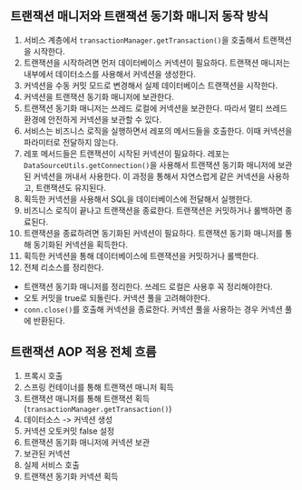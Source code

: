 ## 트랜잭션 매니저와 트랜잭션 동기화 매니저 동작 방식
1. 서비스 계층에서 `transactionManager.getTransaction()`을 호출해서 트랜잭션을 시작한다.
2. 트랜잭션을 시작하려면 먼저 데이터베이스 커넥션이 필요하다. 트랜잭션 매니저는 내부에서 데이터소스를 사용해서 커넥션을 생성한다.
3. 커넥션을 수동 커밋 모드로 변경해서 실제 데이터베이스 트랜잭션을 시작한다.
4. 커넥션을 트랜잭션 동기화 매니저에 보관한다.
5. 트랜잭션 동기화 매니저는 쓰레드 로컬에 커넥션을 보관한다. 따라서 멀티 쓰레드 환경에 안전하게 커넥션을 보관할 수 있다.
6. 서비스는 비즈니스 로직을 실행하면서 레포의 메서드들을 호출한다. 이때 커넥션을 파라미터로 전달하지 않는다.
7. 레포 메서드들은 트랜잭션이 시작된 커넥션이 필요하다. 레포는 `DataSourceUtils.getConnection()`을 사용해서 트랜잭션 동기화 매니저에 보관된 커넥션을 꺼내서 사용한다. 이 과정을 통해서 자연스럽게 같은 커넥션을 사용하고, 트랜잭션도 유지된다.
8. 획득한 커넥션을 사용해서 SQL을 데이터베이스에 전달해서 실행한다.
9. 비즈니스 로직이 끝나고 트랜잭션을 종료한다. 트랜잭션은 커밋하거나 롤백하면 종료된다.
10. 트랜잭션을 종료하려면 동기화된 커넥션이 필요하다. 트랜잭션 동기화 매니저를 통해 동기화된 커넥션을 획득한다.
11. 획득한 커넥션을 통해 데이터베이스에 트랜잭션을 커밋하거나 롤백한다.
12. 전체 리소스를 정리한다.
  - 트랜잭션 동기화 매니저를 정리한다. 쓰레드 로컬은 사용후 꼭 정리해야한다.
  - 오토 커밋을 true로 되돌린다. 커넥션 풀을 고려해야한다.
  - `conn.close()`를 호출해 커넥션을 종료한다. 커넥션 풀을 사용하는 경우 커넥션 풀에 반환된다.

## 트랜잭션 AOP 적용 전체 흐름
1. 프록시 호출
2. 스프링 컨테이너를 통해 트랜잭션 매니저 획득
3. 트랜잭션 매니저를 통해 트랜잭션 획득 (`transactionManager.getTransaction()`)
4. 데이터소스 -> 커넥션 생성
5. 커넥션 오토커밋 false 설정
6. 트랜잭션 동기화 매니저에 커넥션 보관
7. 보관된 커넥션
8. 실제 서비스 호출
9. 트랜잭션 동기화 커넥션 획득
